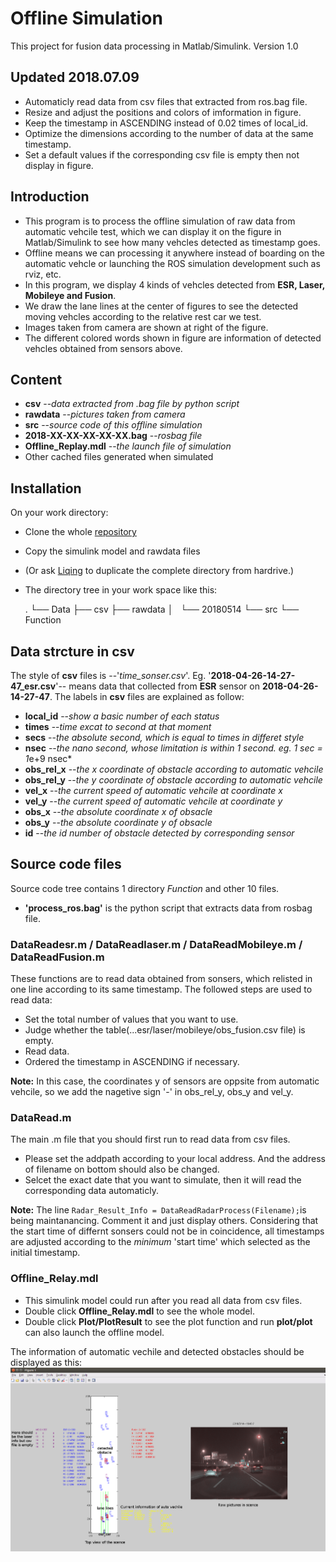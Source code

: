 # Offline Simulation

 This project for fusion data processing in Matlab/Simulink. Version 1.0

## Updated 2018.07.09

+ Automaticly read data from csv files that extracted from ros.bag file.
+ Resize and adjust the positions and colors of imformation in figure.
+ Keep the timestamp in ASCENDING instead of 0.02 times of local_id.
+ Optimize the dimensions according to the number of data at the same timestamp.
+ Set a default values if the corresponding csv file is empty then not display in figure.

## Introduction

+ This program is to process the offline simulation of raw data from automatic vehcile test, which we can display it on the figure in Matlab/Simulink to see how many vehcles detected as timestamp goes.
+ Offline means we can processing it anywhere instead of boarding on the automatic vehcle or launching the ROS simulation development such as rviz, etc.
+ In this program, we display 4 kinds of vehcles detected from **ESR, Laser, Mobileye and Fusion**.
+ We draw the lane lines at the center of figures to see the detected moving vehcles according to the relative rest car we test.
+ Images taken from camera are shown at right of the figure.
+ The different colored words shown in figure are information of detected vehcles obtained from sensors above.

## Content

+ **csv** --*data extracted from .bag file by python script*
+ **rawdata** --*pictures taken from camera*
+ **src** --*source code of this offline simulation*
+ **2018-XX-XX-XX-XX-XX.bag** --*rosbag file*
+ **Offline_Replay.mdl** --*the launch file of simulation*
+ Other cached files generated when simulated

## Installation

On your work directory:

+ Clone the whole [repository](https://github.com/soarchorale/01_Offline_Simulation)
+ Copy the simulink model and rawdata files

+ (Or ask [Liqing](lqxu@nullmax.ai) to duplicate the complete directory from hardrive.)

+ The directory tree in your work space like this:

    .
    └── Data
        ├── csv
        ├── rawdata
        │   └── 20180514
        └── src
            └── Function

## Data strcture in csv

The style of **csv** files is --'*time_sonser.csv*'.
Eg. '**2018-04-26-14-27-47_esr.csv**'-- means data that collected from **ESR** sensor on **2018-04-26-14-27-47**.
The labels in **csv** files are explained as follow:

+ **local_id** --*show a basic number of each status*
+ **times** --*time excat to second at that moment*
+ **secs** --*the absolute second, which is equal to times in differet style*
+ **nsec** --*the nano second, whose limitation is within 1 second. eg. 1 sec = 1*e+9 nsec*
+ **obs_rel_x** --*the x coordinate of obstacle according to automatic vehcile*
+ **obs_rel_y** --*the y coordinate of obstacle according to automatic vehcile*
+ **vel_x** --*the current speed of automatic vehcile at coordinate x*
+ **vel_y** --*the current speed of automatic vehcile at coordinate y*
+ **obs_x** --*the absolute coordinate x of obsacle*
+ **obs_y** --*the absolute coordinate y of obsacle*
+ **id** --*the id number of obstacle detected by corresponding sensor*

## Source code files

Source code tree contains 1 directory *Function* and other 10 files.

+ **'process_ros.bag'** is the python script that extracts data from rosbag file.

### DataReadesr.m / DataReadlaser.m / DataReadMobileye.m / DataReadFusion.m

These functions are to read data obtained from sonsers, which relisted in one line according to its same timestamp.
The followed steps are used to read data:

+ Set the total number of values that you want to use.
+ Judge whether the table(...esr/laser/mobileye/obs_fusion.csv file) is empty.
+ Read data.
+ Ordered the timestamp in ASCENDING if necessary.

**Note:**
In this case, the coordinates y of sensors are oppsite from automatic vehcile, so we add the nagetive sign '-' in obs_rel_y, obs_y and vel_y.

### DataRead.m

The main .m file that you should first run to read data from csv files.

+ Please set the addpath according to your local address. And the address of filename on bottom should also be changed.
+ Selcet the exact date that you want to simulate, then it will read the corresponding data automaticly.

**Note:**
The line `Radar_Result_Info = DataReadRadarProcess(Filename);`is being maintanancing. Comment it and just display others.
Considering that the start time of differnt sonsers could not be in coincidence, all timestamps are adjusted according to the *minimum* 'start time' which selected as the initial timestamp.

### Offline_Relay.mdl

+ This simulink model could run after you read all data from csv files.
+ Double click **Offline_Relay.mdl** to see the whole model.
+ Double click **Plot/PlotResult** to see the plot function and run **plot/plot** can also launch the offline model.

The information of automatic vechile and detected obstacles should be displayed as this:
![eg](https://github.com/soarchorale/01_Offline_Simulation/blob/master/Eg.png?raw=true)